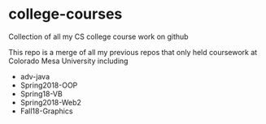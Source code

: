 # college-courses
Collection of all my CS college course work on github

This repo is a merge of all my previous repos that only held coursework at Colorado Mesa University including
 - adv-java
 - Spring2018-OOP
 - Spring18-VB
 - Spring2018-Web2
 - Fall18-Graphics
